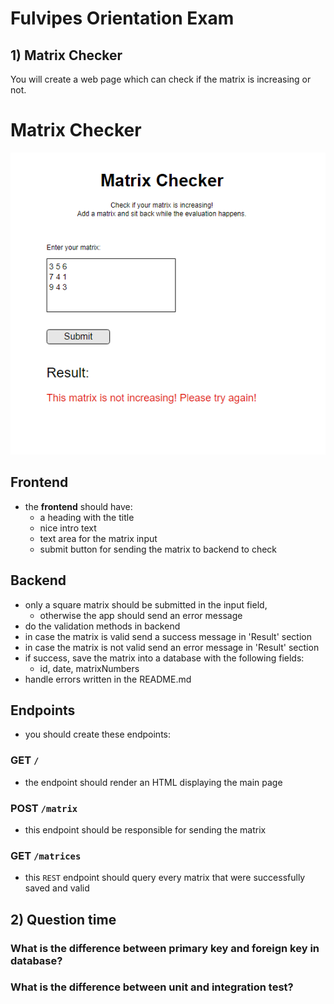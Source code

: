 # Fulvipes Orientation Exam

## 1) Matrix Checker

You will create a web page which can check if the matrix is increasing or not.

# Matrix Checker

![main](assets/index.png)

## Frontend

  - the **frontend** should have:
    - a heading with the title
    - nice intro text
    - text area for the matrix input
    - submit button for sending the matrix to backend to check


## Backend

  - only a square matrix should be submitted in the input field,
    - otherwise the app should send an error message
  - do the validation methods in backend
  - in case the matrix is valid send a success message in 'Result' section
  - in case the matrix is not valid send an error message in 'Result' section
  - if success, save the matrix into a database with the following fields:
    - id, date, matrixNumbers
  - handle errors written in the README.md


## Endpoints
  - you should create these endpoints:

### GET `/`
  - the endpoint should render an HTML displaying the main page

### POST `/matrix`
  - this endpoint should be responsible for sending the matrix

### GET `/matrices`
  - this `REST` endpoint should query every matrix that were successfully saved and valid

## 2) Question time

### What is the difference between primary key and foreign key in database?

### What is the difference between unit and integration test?

